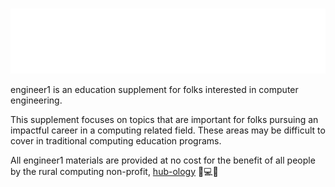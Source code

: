 #

![](images/engineer1-logo.svg)


engineer1 is an education supplement for folks interested in computer engineering.


This supplement focuses on topics that are important for folks pursuing an 
impactful career in a computing related field.   These areas may be difficult
to cover in traditional computing education programs.

All engineer1 materials are provided at no cost for the benefit of all people 
by the rural computing non-profit, [hub-ology](https://hub-ology.org) 🚜💻📡
